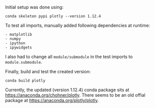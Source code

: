 Initial setup was done using:

`conda skeleton pypi plotly --version 1.12.4`

To test all imports, manually added following dependencies at runtime:
```
- matplotlib
- numpy
- ipython
- ipywidgets
```

I also had to change all `module/submodule` in the test imports to `module.submodule`.

Finally, build and test the created version:

`conda build plotly`

Currently, the updated (version 1.12.4) conda package sits at https://anaconda.org/chohner/plotly. There seems to be an old offial package at https://anaconda.org/plotly/plotly.

